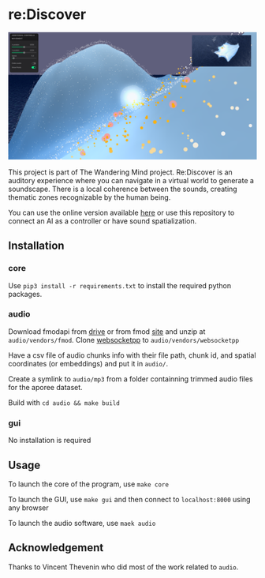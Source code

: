 # re:Discover

![Re-discover Image](docs/imgs/re-discover.png)

This project is part of The Wandering Mind project. Re:Discover is an auditory experience where you can navigate in a virtual world to generate a soundscape. There is a local coherence between the sounds, creating thematic zones recognizable by the human being.

You can use the online version available [here](https://cables.gl/p/MrllSN) or use this repository to connect an AI as a controller or have sound spatialization.

## Installation

### core

Use `pip3 install -r requirements.txt` to install the required python packages.

### audio

Download fmodapi from [drive](https://drive.google.com/file/d/1x6vUOR-Wd_HBsjHQo_IHatQkx6xeQoOR/view?usp=sharing) or from fmod [site](://fmod.com/download)
and unzip at `audio/vendors/fmod`.
Clone [websocketpp](https://github.com/zaphoyd/websocketpp) to `audio/vendors/websocketpp`

Have a csv file of audio chunks info with their file path, chunk id, and spatial coordinates (or embeddings) and put it in `audio/`.

Create a symlink to `audio/mp3` from a folder containning trimmed audio files for the aporee dataset.

Build with `cd audio && make build`

### gui

No installation is required

## Usage

To launch the core of the program, use `make core`

To launch the GUI, use `make gui` and then connect to `localhost:8000` using any browser

To launch the audio software, use `maek audio`

## Acknowledgement

Thanks to Vincent Thevenin who did most of the work related to `audio`.
